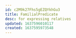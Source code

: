 ```yaml
---
id: c2M9k27Fhs5gEZQYkhGu3
title: FamilialPredicate
desc: for expressing relatives
updated: 1637596010117
created: 1637595973548
---
```



